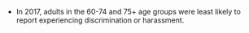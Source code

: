 -   In 2017, adults in the 60-74 and 75+ age groups were least likely to
    report experiencing discrimination or harassment.
